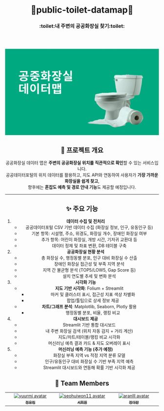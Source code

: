 # <div align=center>:gem:public-toilet-datamap:gem:</div>

  </h1>
  <h3><div align=center>:toilet:내 주변의 공공화장실 찾기:toilet:</div>
</h3>
</div>

<br><br>

<img src="./image.png">
<div align=center><h2>📌 프로젝트 개요</h2>

<p>
공공화장실 데이터 맵은 <b>주변의 공공화장실 위치를 직관적으로 확인</b>할 수 있는 서비스입니다.<br>
공공데이터포털의 위치 데이터를 활용하고, 지도 API와 연동하여 사용자가 <b>가장 가까운 화장실을 쉽게 찾고</b>,<br>
향후에는 <b>혼잡도 예측 및 경로 안내 기능</b>도 제공할 예정입니다.
</p>

<hr>

<h2>✨ 주요 기능</h2>

<ol>
  <li><b>데이터 수집 및 전처리</b>
    <ul>
      <li>공공데이터포털 CSV 기반 데이터 수집 (화장실 정보, 인구, 유동인구 등)</li>
      <li>기본 항목: 시설명, 주소, 위경도, 화장실 개수, 장애인 화장실 여부</li>
      <li>추가 항목: 어린이 화장실, 개방 시간, 기저귀 교환대 등</li>
      <li>데이터 정제 및 좌표 변환, DB 테이블 구축</li>
    </ul>
  </li>

  <li><b>공공화장실 현황 분석</b>
    <ul>
      <li>총 화장실 수, 행정동별 분포, 인구 대비 화장실 수 산출</li>
      <li>장애인 화장실 접근성 및 부족 지역 분석</li>
      <li>지역 간 불균형 분석 (TOP5/LOW5, Gap Score 등)</li>
      <li>설치 연도별 추세 및 변화 분석</li>
    </ul>
  </li>

  <li><b>시각화 기능</b>
    <ul>
      <li><b>지도 기반 시각화</b>: Folium + Streamlit
        <ul>
          <li>마커 및 클러스터 표시, 접근성 지표 색상 차별화</li>
          <li>팝업/툴팁으로 상세 정보 제공</li>
        </ul>
      </li>
      <li><b>차트/그래프 분석</b>: Matplotlib, Seaborn, Plotly 활용
        <ul>
          <li>행정동별 분포, 비율, 랭킹 비교</li>
        </ul>
      </li>
    </ul>
  </li>

  <li><b>대시보드 제공</b>
    <ul>
      <li>Streamlit 기반 통합 대시보드</li>
      <li>내 주변 화장실 검색 (위치 자동 감지 + 거리 계산)</li>
      <li>지도/차트/테이블/랭킹 비교 시각화</li>
      <li>머신러닝 예측 결과 카드 & 지도 오버레이 표시</li>
    </ul>
  </li>

  <li><b>머신러닝 예측 기능 (추가 예정)</b>
    <ul>
      <li>화장실 부족 지역 vs 적정 지역 분류 모델</li>
      <li>인구/유동인구 대비 화장실 수 기반 부족 지역 예측</li>
      <li>Streamlit 대시보드와 연동해 확률 기반 시각화 제공</li>
    </ul>
  </li>
</ol>

## 👋 Team Members

<table align="center">
  <tr>
    <td align="center" width="180">
      <a href="https://github.com/yuurmj">
        <img src="https://github.com/yuurmj.png?size=140" alt="yuurmj avatar" width="140" />
        <div><sub><b>정유림</b></sub></div>
      </a>
    </td>
    <td align="center" width="180">
      <a href="https://github.com/seohuiwon11">
        <img src="https://github.com/seohuiwon11.png?size=140" alt="seohuiwon11 avatar" width="140" />
        <div><sub><b>서희원</b></sub></div>
      </a>
    </td>
     <td align="center" width="180">
      <a href="https://github.com/USER3">
        <img src="https://github.com/aranlll.png?size=140" alt="aranlll avatar" width="140" />
        <div><sub><b>정아란</b></sub></div>
      </a>
    </td>
  </tr>
</table>
